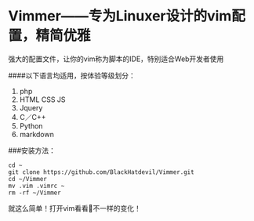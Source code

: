 # Vimmer——专为Linuxer设计的vim配置，精简优雅
强大的配置文件，让你的vim称为脚本的IDE，特别适合Web开发者使用

####以下语言均适用，按体验等级划分：
1. php
2. HTML CSS JS
3. Jquery
4. C／C++
5. Python
6. markdown

###安装方法：
```
cd ~
git clone https://github.com/BlackHatdevil/Vimmer.git
cd ~/Vimmer
mv .vim .vimrc ~
rm -rf ~/Vimmer
```
就这么简单！打开vim看看👀不一样的变化！
